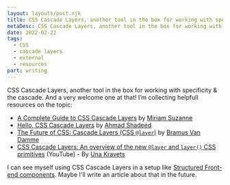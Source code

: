 ```yaml
---
layout: layouts/post.njk
title: CSS Cascade Layers, another tool in the box for working with specificity & the cascade.
metaDesc: CSS Cascade Layers, another tool in the box for working with specificity & the cascade. And a very welcome one at that! An overview of informative arcticles on the topic.
date: 2022-02-22
tags:
  - CSS
  - cascade layers
  - external
  - resources
part: writing
---
```


CSS Cascade Layers, another tool in the box for working with specificity & the cascade. And a very welcome one at that! I’m collecting helpfull resources on the topic:

- [A Complete Guide to CSS Cascade Layers](https://css-tricks.com/css-cascade-layers/) by [Miriam Suzanne](https://twitter.com/TerribleMia)
- [Hello, CSS Cascade Layers](https://ishadeed.com/article/cascade-layers/) by [Ahmad Shadeed](https://twitter.com/shadeed9)
- [The Future of CSS: Cascade Layers (CSS `@layer`)](https://www.bram.us/2021/09/15/the-future-of-css-cascade-layers-css-at-layer/) by [Bramus Van Damme](https://twitter.com/bramus)
- [CSS Cascade Layers: An overview of the new `@layer` and `layer()` CSS primitives](https://youtu.be/ilrPpSQJb3U) (YouTube) - By [Una Kravets](https://twitter.com/Una)

I can see myself using CSS Cascade Layers in a setup like [Structured Front-end components](/writing/structured-frontend-components). Maybe I'll write an article about that in the future.
